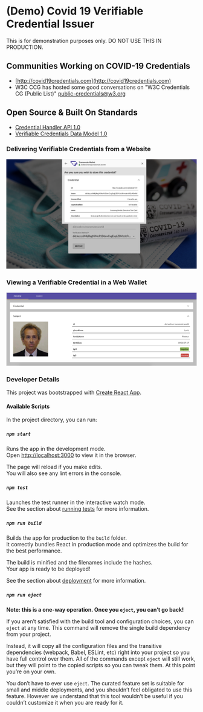 # (Demo) Covid 19 Verifiable Credential Issuer

This is for demonstration purposes only. DO NOT USE THIS IN PRODUCTION.

## Communities Working on COVID-19 Credentials

- [http://covid19credentials.com](http://covid19credentials.com)
- W3C CCG has hosted some good conversations on "W3C Credentials CG (Public List)" <public-credentials@w3.org>

## Open Source & Built On Standards

- [Credential Handler API 1.0](https://w3c-ccg.github.io/credential-handler-api/)
- [Verifiable Credentials Data Model 1.0](https://www.w3.org/TR/vc-data-model/)

### Delivering Verifiable Credentials from a Website

<img src="./preview-2.png"/>

### Viewing a Verifiable Credential in a Web Wallet

<img src="./preview-1.png"/>


### Developer Details

This project was bootstrapped with [Create React App](https://github.com/facebook/create-react-app).

#### Available Scripts

In the project directory, you can run:

##### `npm start`

Runs the app in the development mode.<br />
Open [http://localhost:3000](http://localhost:3000) to view it in the browser.

The page will reload if you make edits.<br />
You will also see any lint errors in the console.

##### `npm test`

Launches the test runner in the interactive watch mode.<br />
See the section about [running tests](https://facebook.github.io/create-react-app/docs/running-tests) for more information.

##### `npm run build`

Builds the app for production to the `build` folder.<br />
It correctly bundles React in production mode and optimizes the build for the best performance.

The build is minified and the filenames include the hashes.<br />
Your app is ready to be deployed!

See the section about [deployment](https://facebook.github.io/create-react-app/docs/deployment) for more information.

##### `npm run eject`

**Note: this is a one-way operation. Once you `eject`, you can’t go back!**

If you aren’t satisfied with the build tool and configuration choices, you can `eject` at any time. This command will remove the single build dependency from your project.

Instead, it will copy all the configuration files and the transitive dependencies (webpack, Babel, ESLint, etc) right into your project so you have full control over them. All of the commands except `eject` will still work, but they will point to the copied scripts so you can tweak them. At this point you’re on your own.

You don’t have to ever use `eject`. The curated feature set is suitable for small and middle deployments, and you shouldn’t feel obligated to use this feature. However we understand that this tool wouldn’t be useful if you couldn’t customize it when you are ready for it.

